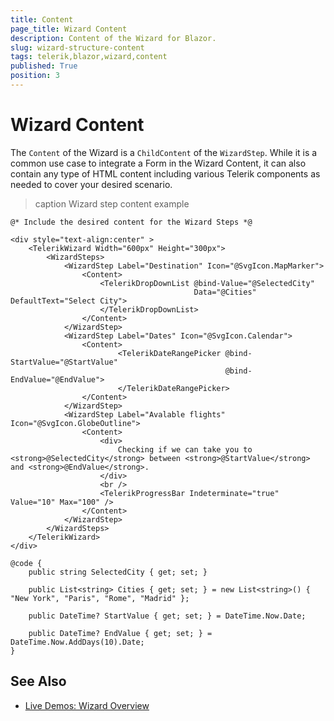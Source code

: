 ```yaml
---
title: Content
page_title: Wizard Content
description: Content of the Wizard for Blazor.
slug: wizard-structure-content
tags: telerik,blazor,wizard,content
published: True
position: 3
---
```


# Wizard Content

The `Content` of the Wizard is a `ChildContent` of the `WizardStep`. While it is a common use case to integrate a Form in the Wizard Content, it can also contain any type of HTML content including various Telerik components as needed to cover your desired scenario.

>caption Wizard step content example

````CSHTML
@* Include the desired content for the Wizard Steps *@

<div style="text-align:center" >
    <TelerikWizard Width="600px" Height="300px">
        <WizardSteps>
            <WizardStep Label="Destination" Icon="@SvgIcon.MapMarker">
                <Content>
                    <TelerikDropDownList @bind-Value="@SelectedCity"
                                         Data="@Cities" DefaultText="Select City">
                    </TelerikDropDownList>
                </Content>
            </WizardStep>
            <WizardStep Label="Dates" Icon="@SvgIcon.Calendar">
                <Content>
                        <TelerikDateRangePicker @bind-StartValue="@StartValue"
                                                @bind-EndValue="@EndValue">
                        </TelerikDateRangePicker>
                </Content>
            </WizardStep>
            <WizardStep Label="Avalable flights" Icon="@SvgIcon.GlobeOutline">
                <Content>
                    <div>
                        Checking if we can take you to <strong>@SelectedCity</strong> between <strong>@StartValue</strong> and <strong>@EndValue</strong>.
                    </div>
                    <br />
                    <TelerikProgressBar Indeterminate="true" Value="10" Max="100" />
                </Content>
            </WizardStep>
        </WizardSteps>
    </TelerikWizard>
</div>

@code {
    public string SelectedCity { get; set; }

    public List<string> Cities { get; set; } = new List<string>() { "New York", "Paris", "Rome", "Madrid" };

    public DateTime? StartValue { get; set; } = DateTime.Now.Date;

    public DateTime? EndValue { get; set; } = DateTime.Now.AddDays(10).Date;
}
````


## See Also

* [Live Demos: Wizard Overview](https://demos.telerik.com/blazor-ui/wizard/overview)
